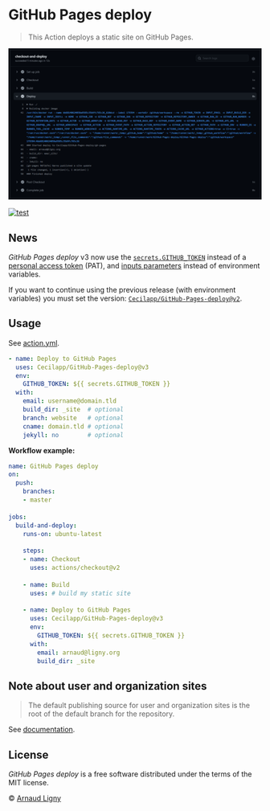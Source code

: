# GitHub Pages deploy

> This Action deploys a static site on GitHub Pages.

![Deploy to GitHub Pages](docs/GitHub-Pages-deploy.png)

[![test](https://github.com/Cecilapp/GitHub-Pages-deploy/workflows/test/badge.svg)](https://github.com/Cecilapp/GitHub-Pages-deploy/actions?query=workflow%3Atest)

## News

_GitHub Pages deploy_ v3 now use the [`secrets.GITHUB_TOKEN`](https://docs.github.com/en/free-pro-team@latest/actions/reference/authentication-in-a-workflow) instead of a [personal access token](https://docs.github.com/en/free-pro-team@latest/github/authenticating-to-github/creating-a-personal-access-token) (PAT), and [inputs parameters](https://docs.github.com/en/free-pro-team@latest/actions/reference/workflow-syntax-for-github-actions#jobsjob_idstepswith) instead of environment variables.

If you want to continue using the previous release (with environment variables) you must set the version: [`Cecilapp/GitHub-Pages-deploy@v2`](https://github.com/marketplace/actions/gh-pages-deploy?version=2.0.1).

## Usage

See [action.yml](action.yml).

```yml
- name: Deploy to GitHub Pages
  uses: Cecilapp/GitHub-Pages-deploy@v3
  env:
    GITHUB_TOKEN: ${{ secrets.GITHUB_TOKEN }}
  with:
    email: username@domain.tld
    build_dir: _site  # optional
    branch: website   # optional
    cname: domain.tld # optional
    jekyll: no        # optional
```

**Workflow example:**

```yml
name: GitHub Pages deploy
on:
  push:
    branches:
    - master

jobs:
  build-and-deploy:
    runs-on: ubuntu-latest

    steps:
    - name: Checkout
      uses: actions/checkout@v2

    - name: Build
      uses: # build my static site

    - name: Deploy to GitHub Pages
      uses: Cecilapp/GitHub-Pages-deploy@v3
      env:
        GITHUB_TOKEN: ${{ secrets.GITHUB_TOKEN }}
      with:
        email: arnaud@ligny.org
        build_dir: _site
```

## Note about user and organization sites

> The default publishing source for user and organization sites is the root of the default branch for the repository.

See [documentation](https://docs.github.com/en/free-pro-team@latest/github/working-with-github-pages/about-github-pages#publishing-sources-for-github-pages-sites).

## License

_GitHub Pages deploy_ is a free software distributed under the terms of the MIT license.

© [Arnaud Ligny](https://arnaudligny.fr)

